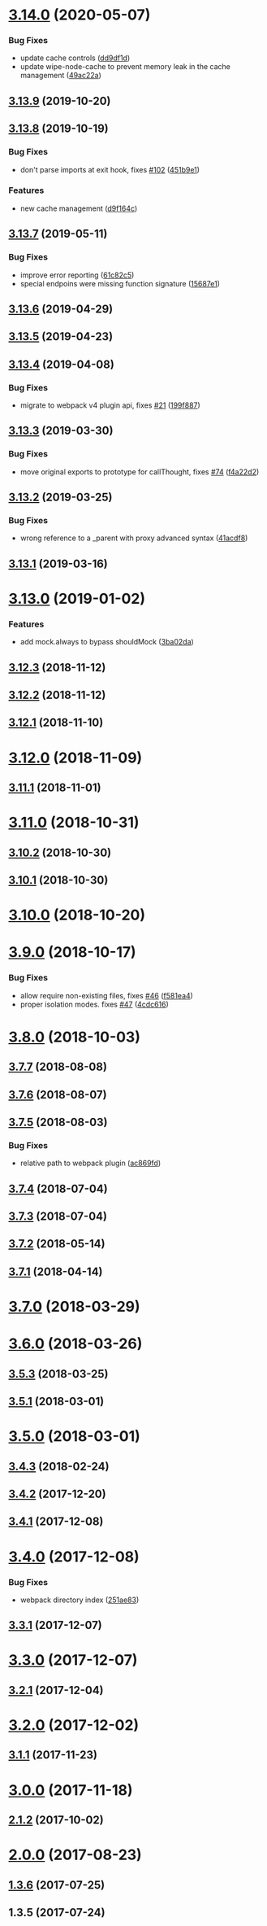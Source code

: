 # [3.14.0](https://github.com/theKashey/rewiremock/compare/v3.13.9...v3.14.0) (2020-05-07)


### Bug Fixes

* update cache controls ([dd9df1d](https://github.com/theKashey/rewiremock/commit/dd9df1d))
* update wipe-node-cache to prevent memory leak in the cache management ([49ac22a](https://github.com/theKashey/rewiremock/commit/49ac22a))



## [3.13.9](https://github.com/theKashey/rewiremock/compare/v3.13.8...v3.13.9) (2019-10-20)



## [3.13.8](https://github.com/theKashey/rewiremock/compare/v3.13.7...v3.13.8) (2019-10-19)


### Bug Fixes

* don't parse imports at exit hook, fixes [#102](https://github.com/theKashey/rewiremock/issues/102) ([451b9e1](https://github.com/theKashey/rewiremock/commit/451b9e1))


### Features

* new cache management ([d9f164c](https://github.com/theKashey/rewiremock/commit/d9f164c))



## [3.13.7](https://github.com/theKashey/rewiremock/compare/v3.13.6...v3.13.7) (2019-05-11)


### Bug Fixes

* improve error reporting ([61c82c5](https://github.com/theKashey/rewiremock/commit/61c82c5))
* special endpoins were missing function signature ([15687e1](https://github.com/theKashey/rewiremock/commit/15687e1))



## [3.13.6](https://github.com/theKashey/rewiremock/compare/v3.13.5...v3.13.6) (2019-04-29)



## [3.13.5](https://github.com/theKashey/rewiremock/compare/v3.13.4...v3.13.5) (2019-04-23)



## [3.13.4](https://github.com/theKashey/rewiremock/compare/v3.13.3...v3.13.4) (2019-04-08)


### Bug Fixes

* migrate to webpack v4 plugin api, fixes [#21](https://github.com/theKashey/rewiremock/issues/21) ([199f887](https://github.com/theKashey/rewiremock/commit/199f887))



## [3.13.3](https://github.com/theKashey/rewiremock/compare/v3.13.2...v3.13.3) (2019-03-30)


### Bug Fixes

* move original exports to prototype for callThought, fixes [#74](https://github.com/theKashey/rewiremock/issues/74) ([f4a22d2](https://github.com/theKashey/rewiremock/commit/f4a22d2))



## [3.13.2](https://github.com/theKashey/rewiremock/compare/v3.13.1...v3.13.2) (2019-03-25)


### Bug Fixes

* wrong reference to a _parent with proxy advanced syntax ([41acdf8](https://github.com/theKashey/rewiremock/commit/41acdf8))



## [3.13.1](https://github.com/theKashey/rewiremock/compare/v3.13.0...v3.13.1) (2019-03-16)



# [3.13.0](https://github.com/theKashey/rewiremock/compare/v3.12.3...v3.13.0) (2019-01-02)


### Features

* add mock.always to bypass shouldMock ([3ba02da](https://github.com/theKashey/rewiremock/commit/3ba02da))



## [3.12.3](https://github.com/theKashey/rewiremock/compare/v3.12.2...v3.12.3) (2018-11-12)



## [3.12.2](https://github.com/theKashey/rewiremock/compare/v3.12.1...v3.12.2) (2018-11-12)



## [3.12.1](https://github.com/theKashey/rewiremock/compare/3.12.1...v3.12.1) (2018-11-10)



# [3.12.0](https://github.com/theKashey/rewiremock/compare/v3.11.1...v3.12.0) (2018-11-09)



## [3.11.1](https://github.com/theKashey/rewiremock/compare/v3.11.0...v3.11.1) (2018-11-01)



# [3.11.0](https://github.com/theKashey/rewiremock/compare/v3.10.2...v3.11.0) (2018-10-31)



## [3.10.2](https://github.com/theKashey/rewiremock/compare/v3.10.1...v3.10.2) (2018-10-30)



## [3.10.1](https://github.com/theKashey/rewiremock/compare/v3.10.0...v3.10.1) (2018-10-30)



# [3.10.0](https://github.com/theKashey/rewiremock/compare/3.10.0...v3.10.0) (2018-10-20)



# [3.9.0](https://github.com/theKashey/rewiremock/compare/3.9.0...v3.9.0) (2018-10-17)


### Bug Fixes

* allow require non-existing files, fixes [#46](https://github.com/theKashey/rewiremock/issues/46) ([f581ea4](https://github.com/theKashey/rewiremock/commit/f581ea4))
* proper isolation modes. fixes [#47](https://github.com/theKashey/rewiremock/issues/47) ([4cdc616](https://github.com/theKashey/rewiremock/commit/4cdc616))



# [3.8.0](https://github.com/theKashey/rewiremock/compare/3.8.0...v3.8.0) (2018-10-03)



## [3.7.7](https://github.com/theKashey/rewiremock/compare/v3.7.6...v3.7.7) (2018-08-08)



## [3.7.6](https://github.com/theKashey/rewiremock/compare/v3.7.5...v3.7.6) (2018-08-07)



## [3.7.5](https://github.com/theKashey/rewiremock/compare/3.7.5...v3.7.5) (2018-08-03)


### Bug Fixes

* relative path to webpack plugin ([ac869fd](https://github.com/theKashey/rewiremock/commit/ac869fd))



## [3.7.4](https://github.com/theKashey/rewiremock/compare/3.7.4...v3.7.4) (2018-07-04)



## [3.7.3](https://github.com/theKashey/rewiremock/compare/v3.7.2...v3.7.3) (2018-07-04)



## [3.7.2](https://github.com/theKashey/rewiremock/compare/v3.7.1...v3.7.2) (2018-05-14)



## [3.7.1](https://github.com/theKashey/rewiremock/compare/v3.7.0...v3.7.1) (2018-04-14)



# [3.7.0](https://github.com/theKashey/rewiremock/compare/3.7.0...v3.7.0) (2018-03-29)



# [3.6.0](https://github.com/theKashey/rewiremock/compare/3.6.0...v3.6.0) (2018-03-26)



## [3.5.3](https://github.com/theKashey/rewiremock/compare/3.5.3...v3.5.3) (2018-03-25)



## [3.5.1](https://github.com/theKashey/rewiremock/compare/v3.5.0...v3.5.1) (2018-03-01)



# [3.5.0](https://github.com/theKashey/rewiremock/compare/3.5.0...v3.5.0) (2018-03-01)



## [3.4.3](https://github.com/theKashey/rewiremock/compare/v3.4.2...v3.4.3) (2018-02-24)



## [3.4.2](https://github.com/theKashey/rewiremock/compare/v3.4.1...v3.4.2) (2017-12-20)



## [3.4.1](https://github.com/theKashey/rewiremock/compare/v3.4.0...v3.4.1) (2017-12-08)



# [3.4.0](https://github.com/theKashey/rewiremock/compare/3.4.0...v3.4.0) (2017-12-08)


### Bug Fixes

* webpack directory index ([251ae83](https://github.com/theKashey/rewiremock/commit/251ae83))



## [3.3.1](https://github.com/theKashey/rewiremock/compare/v3.3.0...v3.3.1) (2017-12-07)



# [3.3.0](https://github.com/theKashey/rewiremock/compare/v3.2.1...v3.3.0) (2017-12-07)



## [3.2.1](https://github.com/theKashey/rewiremock/compare/v3.2.0...v3.2.1) (2017-12-04)



# [3.2.0](https://github.com/theKashey/rewiremock/compare/v3.1.1...v3.2.0) (2017-12-02)



## [3.1.1](https://github.com/theKashey/rewiremock/compare/3.0.0...v3.1.1) (2017-11-23)



# [3.0.0](https://github.com/theKashey/rewiremock/compare/2.1.2...3.0.0) (2017-11-18)



## [2.1.2](https://github.com/theKashey/rewiremock/compare/2.0.0...2.1.2) (2017-10-02)



# [2.0.0](https://github.com/theKashey/rewiremock/compare/1.3.6...2.0.0) (2017-08-23)



## [1.3.6](https://github.com/theKashey/rewiremock/compare/1.3.5...1.3.6) (2017-07-25)



## 1.3.5 (2017-07-24)



